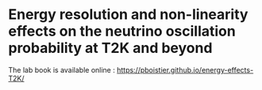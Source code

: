 # Energy resolution and non-linearity effects on the neutrino oscillation probability at T2K and beyond

The lab book is available online : https://pboistier.github.io/energy-effects-T2K/
